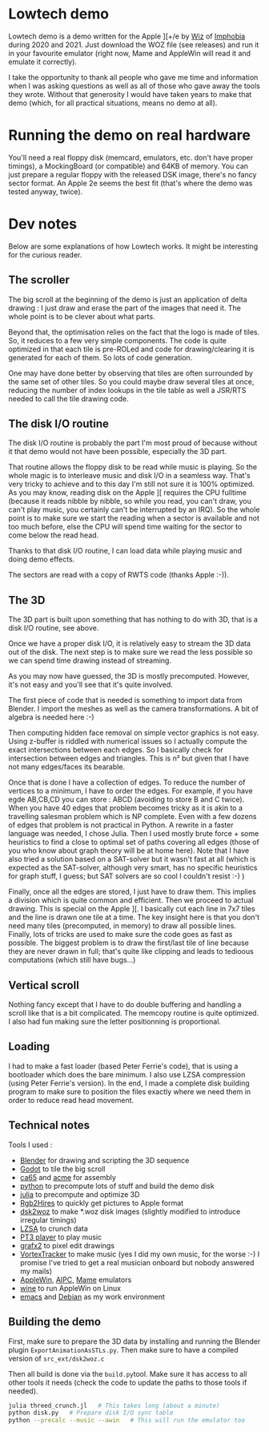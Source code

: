 # Lowtech demo

Lowtech demo is a demo written for the Apple ]\[+/e by
[Wiz](https://demozoo.org/sceners/16323/) of
[Imphobia](https://demozoo.org/groups/11375/) during 2020
and 2021. Just download the WOZ file (see releases) and run it in your favourite
emulator (right now, Mame and AppleWin will read it and emulate it
correctly).

I take the opportunity to thank all people who gave me time and
information when I was asking questions as well as all of those who
gave away the tools they wrote.  Without that generosity I would have
taken years to make that demo (which, for all practical situations,
means no demo at all).


# Running the demo on real hardware

You'll need a real floppy disk (memcard, emulators, etc.  don't have
proper timings), a MockingBoard (or compatible) and 64KB of
memory. You can just prepare a regular floppy with the released DSK
image, there's no fancy sector format.  An Apple 2e seems the best fit
(that's where the demo was tested anyway, twice).

# Dev notes

Below are some explanations of how Lowtech works. It might be
interesting for the curious reader.

## The scroller

The big scroll at the beginning of the demo is just an application of
delta drawing : I just draw and erase the part of the images that need
it. The whole point is to be clever about what parts.

Beyond that, the optimisation relies on the fact that the logo is made
of tiles. So, it reduces to a few very simple components.  The code is
quite optimized in that each tile is pre-ROLed and code for
drawing/clearing it is generated for each of them. So lots of code
generation.

One may have done better by observing that tiles are often surrounded
by the same set of other tiles. So you could maybe draw several
tiles at once, reducing the number of index lookups in the tile table
as well a JSR/RTS needed to call the tile drawing code.

## The disk I/O routine

The disk I/O routine is probably the part I'm most proud of because
without it that demo would not have been possible, especially the 3D
part.

That routine allows the floppy disk to be read while music is playing.
So the whole magic is to interleave music and disk I/O in a seamless
way. That's very tricky to achieve and to this day I'm still not sure
it is 100% optimized. As you may know, reading disk on the Apple ]\[
requires the CPU fulltime (because it reads nibble by nibble, so while
you read, you can't draw, you can't play music, you certainly can't be
interrupted by an IRQ).  So the whole point is to make sure we start
the reading when a sector is available and not too much before, else
the CPU will spend time waiting for the sector to come below the read
head.

Thanks to that disk I/O routine, I can load data while playing music
and doing demo effects.

The sectors are read with a copy of RWTS code (thanks Apple :-)).

## The 3D

The 3D part is built upon something that has nothing to do with 3D,
that is a disk I/O routine, see above.

Once we have a proper disk I/O, it is relatively easy to stream the 3D
data out of the disk. The next step is to make sure we read the less
possible so we can spend time drawing instead of streaming.

As you may now have guessed, the 3D is mostly precomputed.
However, it's not easy and you'll see that it's quite involved.

The first piece of code that is needed is something to import data
from Blender. I import the meshes as well as the camera
transformations. A bit of algebra is needed here :-)

Then computing hidden face removal on simple vector graphics is not
easy. Using z-buffer is riddled with numerical issues so I actually
compute the exact intersections between each edges. So I basically
check for intersection between edges and triangles. This is n² but
given that I have not many edges/faces its bearable.

Once that is done I have a collection of edges. To reduce the number
of vertices to a minimum, I have to order the edges. For example, if
you have egde AB,CB,CD you can store : ABCD (avoiding to store B and C
twice). When you have 40 edges that problem becomes tricky as it
is akin to a travelling salesman problem which is NP complete. Even
with a few dozens of edges that problem is not practical in Python.  A
rewrite in a faster language was needed, I chose Julia.  Then I used
mostly brute force + some heuristics to find a close to optimal set of
paths covering all edges (those of you who know about graph theory will
be at home here). Note that I have also tried a solution based on a
SAT-solver but it wasn't fast at all (which is expected as the SAT-solver,
although very smart, has no specific heuristics for graph stuff, I guess;
but SAT solvers are so cool I couldn't resist :-) )

Finally, once all the edges are stored, I just have to draw them. This
implies a division which is quite common and efficient. Then we
proceed to actual drawing. This is special on the Apple ]\[. I
basically cut each line in 7x7 tiles and the line is drawn one tile at
a time. The key insight here is that you don't need many tiles
(precomputed, in memory) to draw all possible lines.  Finally, lots of
tricks are used to make sure the code goes as fast as possible. The
biggest problem is to draw the first/last tile of line because they
are never drawn in full; that's quite like clipping and leads to
tedioous computations (which still have bugs...)

## Vertical scroll

Nothing fancy except that I have to do double buffering and handling a
scroll like that is a bit complicated.  The memcopy routine is quite
optimized. I also had fun making sure the letter positionning is
proportional.

## Loading

I had to make a fast loader (based Peter Ferrie's code), that is using
a bootloader which does the bare minimum.  I also use LZSA compression
(using Peter Ferrie's version).  In the end, I made a complete disk
building program to make sure to position the files exactly where we
need them in order to reduce read head movement.

## Technical notes

Tools I used :

* [Blender](https://www.blender.org/) for drawing and scripting the 3D sequence
* [Godot](https://godotengine.org/) to tile the big scroll
* [ca65](https://www.cc65.org) and [acme](https://sourceforge.net/projects/acme-crossass) for assembly
* [python](https://www.python.org/) to precompute lots of stuff and build the demo disk
* [julia](https://julialang.org/) to precompute and optimize 3D
* [Rgb2Hires](https://github.com/Pixinn/Rgb2Hires) to quickly get pictures to Apple format
* [dsk2woz](https://github.com/TomHarte/dsk2woz) to make *.woz disk images (slightly modified to introduce irregular timings)
* [LZSA](https://github.com/emmanuel-marty/lzsa) to crunch data
* [PT3 player](http://www.deater.net/weave/vmwprod/pt3_player/) to play music
* [grafx2](https://gitlab.com/GrafX2/grafX2) to pixel edit drawings
* [VortexTracker](https://bulba.untergrund.net/vortex_e.htm) to make music (yes I did my own music, for the worse :-) I promise I've tried to get a real musician onboard but nobody answered my mails)
* [AppleWin](https://github.com/audetto/AppleWin), [AIPC](https://github.com/sosaria7/appleinpc), [Mame](https://www.mamedev.org/) emulators
* [wine](https://www.winehq.org/) to run AppleWin on Linux
* [emacs](https://www.gnu.org/software/emacs/) and [Debian](https://www.debian.org/) as my work environment

## Building the demo

First, make sure to prepare the 3D data by installing and running the
Blender plugin `ExportAnimationAsSTLs.py`.  Then make sure to have a
compiled version of `src_ext/dsk2woz.c`

Then all build is done via the `build.py`tool. Make sure it has access
to all other tools it needs (check the code to update the paths to
those tools if needed).

```Bash
julia threed_crunch.jl   # This takes long (about a minute)
python disk.py   # Prepare disk I/O sync table
python --precalc --music --awin   # This will run the emulator too
```
